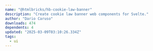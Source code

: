 ```yaml
---
name: "@htmlbricks/hb-cookie-law-banner"
description: "Create cookie law banner web components for Svelte."
author: "Dario Caruso"
downloads: 474
dependents: 4
updated: "2025-03-09T03:10:26.334Z"
tags: 
  - ui
---
```

